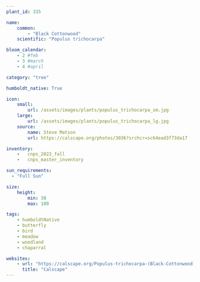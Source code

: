 ```yaml
---
plant_id: 335

name: 
    common: 
        - "Black Cottonwood" 
    scientific: "Populus trichocarpa"

bloom_calendar: 
    - 2 #feb
    - 3 #march
    - 4 #april

category: "tree"

humboldt_native: True

icon: 
    small: 
        url: /assets/images/plants/populus_trichocarpa_sm.jpg 
    large: 
        url: /assets/images/plants/populus_trichocarpa_lg.jpg 
    source: 
        name: Steve Matson
        url: https://calscape.org/photos/3036?srchcr=sc64ead3f73da17 

inventory: 
    -   cnps_2023_fall
    -   cnps_master_inventory

sun_requirements:
  - "Full Sun"

size:
    height: 
        min: 30
        max: 100

tags:
    - humboldtNative
    - butterfly
    - bird
    - meadow
    - woodland
    - chaparral

websites:
    - url: "https://calscape.org/Populus-trichocarpa-(Black-Cottonwood)"
      title: "Calscape"
---
```

